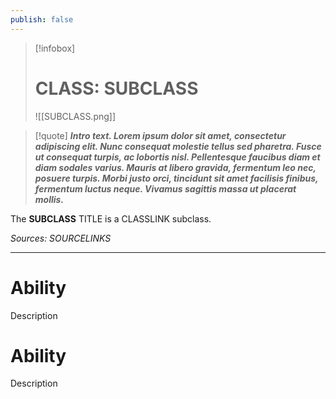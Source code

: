 ```yaml
---
publish: false
---
```

> [!infobox]
> # CLASS: SUBCLASS
> ![[SUBCLASS.png]]

> [!quote]
> **_Intro text. Lorem ipsum dolor sit amet, consectetur adipiscing elit. Nunc consequat molestie tellus sed pharetra. Fusce ut consequat turpis, ac lobortis nisl. Pellentesque faucibus diam et diam sodales varius. Mauris at libero gravida, fermentum leo nec, posuere turpis. Morbi justo orci, tincidunt sit amet facilisis finibus, fermentum luctus neque. Vivamus sagittis massa ut placerat mollis._**

The **SUBCLASS** TITLE is a CLASSLINK subclass.

*Sources: SOURCELINKS*
***
# Ability
Description
# Ability
Description